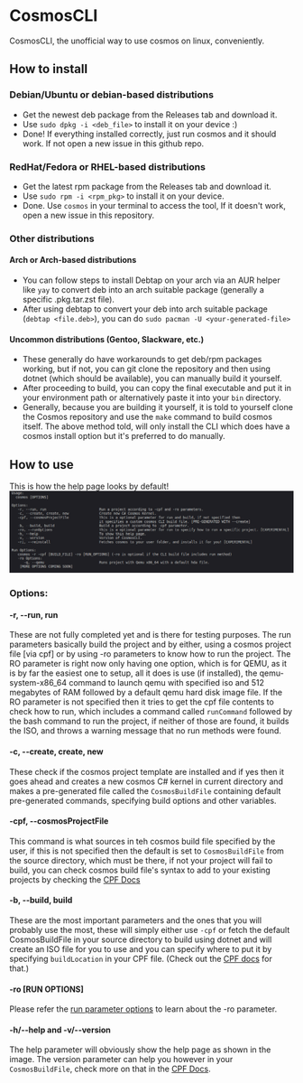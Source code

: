 # CosmosCLI
CosmosCLI, the unofficial way to use cosmos on linux, conveniently.

## How to install
### Debian/Ubuntu or debian-based distributions
- Get the newest deb package from the Releases tab and download it.
- Use `sudo dpkg -i <deb_file>` to install it on your device :)
- Done! If everything installed correctly, just run cosmos and it should work. If not open a new issue in this github repo.

### RedHat/Fedora or RHEL-based distributions
- Get the latest rpm package from the Releases tab and download it.
- Use `sudo rpm -i <rpm_pkg>` to install it on your device.
- Done. Use `cosmos` in your terminal to access the tool, If it doesn't work, open a new issue in this repository.

### Other distributions
#### Arch or Arch-based distributions
- You can follow steps to install Debtap on your arch via an AUR helper like `yay` to convert deb into an arch suitable package (generally a specific .pkg.tar.zst file).
- After using debtap to convert your deb into arch suitable package (`debtap <file.deb>`), you can do `sudo pacman -U <your-generated-file>`

#### Uncommon distributions (Gentoo, Slackware, etc.)
- These generally do have workarounds to get deb/rpm packages working, but if not, you can git clone the repository and then using dotnet (which should be available), you can manually build it yourself.
- After proceeding to build, you can copy the final executable and put it in your environment path or alternatively paste it into your `bin` directory.
- Generally, because you are building it yourself, it is told to yourself clone the Cosmos repository and use the `make` command to build cosmos itself. The above method told, will only install the CLI which does have a cosmos install option but it's preferred to do manually.

## How to use
This is how the help page looks by default!
![The default help page shown when the CLI is run.](images/updatedHelpPage.png)

### Options:
#### -r, --run, run
These are not fully completed yet and is there for testing purposes. The run parameters basically build the project and by either, using a cosmos project file [via cpf] or by using -ro parameters to know how to run the project.
The RO parameter is right now only having one option, which is for QEMU, as it is by far the easiest one to setup, all it does is use (if installed), the qemu-system-x86_64 command to launch qemu with specified iso and 512 megabytes of RAM followed by a default qemu hard disk image file.
If the RO parameter is not specified then it tries to get the cpf file contents to check how to run, which includes a command called `runCommand` followed by the bash command to run the project, if neither of those are found, it builds the ISO, and throws a warning message that no run methods were found.
#### -c, --create, create, new
These check if the cosmos project template are installed and if yes then it goes ahead and creates a new cosmos C# kernel in current directory and makes a pre-generated file called the `CosmosBuildFile` containing default pre-generated commands, specifying build options and other variables.

#### -cpf, --cosmosProjectFile
This command is what sources in teh cosmos build file specified by the user, if this is not specified then the default is set to `CosmosBuildFile` from the source directory, which must be there, if not your project will fail to build, you can check cosmos build file's syntax to add to your existing projects by checking the [CPF Docs](./docs/CPF%20Docs.md)

#### -b, --build, build
These are the most important parameters and the ones that you will probably use the most, these will simply either use `-cpf` or fetch the default CosmosBuildFile in your source directory to build using dotnet and will create an ISO file for you to use and you can specify where to put it by specifying `buildLocation` in your CPF file. (Check out the [CPF docs](./docs/CPF%20Docs.md) for that.)

#### -ro [RUN OPTIONS]
Please refer the [run parameter options](#r---run-run) to learn about the -ro parameter.

#### -h/--help and -v/--version
The help parameter will obviously show the help page as shown in the image.
The version parameter can help you however in your `CosmosBuildFile`, check more on that in the [CPF Docs](./docs/CPF%20Docs.md).